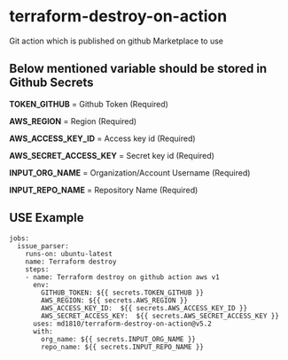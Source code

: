 # terraform-destroy-on-action


Git action which is published on github Marketplace to use

## **Below mentioned variable should be stored in Github Secrets**

 **TOKEN_GITHUB**            = Github Token (Required)

 **AWS_REGION**              = Region (Required)

 **AWS_ACCESS_KEY_ID**       = Access key id (Required)

 **AWS_SECRET_ACCESS_KEY**   = Secret key id (Required)

 **INPUT_ORG_NAME**          = Organization/Account Username (Required)

 **INPUT_REPO_NAME**         = Repository Name (Required)


## **USE Example**

```
jobs:
  issue_parser:
    runs-on: ubuntu-latest
    name: Terraform destroy
    steps:      
    - name: Terraform destroy on github action aws v1
      env:
        GITHUB_TOKEN: ${{ secrets.TOKEN_GITHUB }}
        AWS_REGION: ${{ secrets.AWS_REGION }}
        AWS_ACCESS_KEY_ID:  ${{ secrets.AWS_ACCESS_KEY_ID }}
        AWS_SECRET_ACCESS_KEY:  ${{ secrets.AWS_SECRET_ACCESS_KEY }}
      uses: md1810/terraform-destroy-on-action@v5.2
      with:
        org_name: ${{ secrets.INPUT_ORG_NAME }}
        repo_name: ${{ secrets.INPUT_REPO_NAME }}
